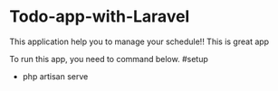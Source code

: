 # Todo-app-with-Laravel
This application help you to manage your schedule!! This is great app

To run this app, you need to command below.
#setup
- php artisan serve
